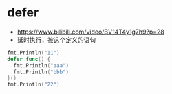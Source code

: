 # defer
- https://www.bilibili.com/video/BV14T4y1g7h9?p=28
- 延时执行，被这个定义的语句



```go
fmt.Println("11")
defer func() {
  fmt.Println("aaa")
  fmt.Println("bbb")
}()
fmt.Println("22")
```
